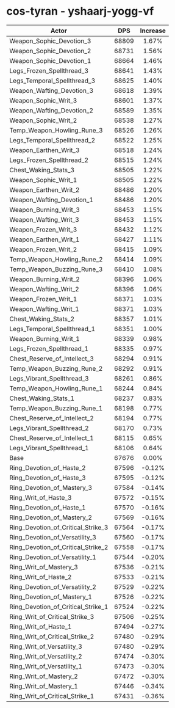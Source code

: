 # cos-tyran - yshaarj-yogg-vf
| Actor | DPS | Increase |
|---|:---:|:---:|
|Weapon_Sophic_Devotion_3|68809|1.67%|
|Weapon_Sophic_Devotion_2|68731|1.56%|
|Weapon_Sophic_Devotion_1|68664|1.46%|
|Legs_Frozen_Spellthread_3|68641|1.43%|
|Legs_Temporal_Spellthread_3|68625|1.40%|
|Weapon_Wafting_Devotion_3|68618|1.39%|
|Weapon_Sophic_Writ_3|68601|1.37%|
|Weapon_Wafting_Devotion_2|68589|1.35%|
|Weapon_Sophic_Writ_2|68538|1.27%|
|Temp_Weapon_Howling_Rune_3|68526|1.26%|
|Legs_Temporal_Spellthread_2|68522|1.25%|
|Weapon_Earthen_Writ_3|68518|1.24%|
|Legs_Frozen_Spellthread_2|68515|1.24%|
|Chest_Waking_Stats_3|68505|1.22%|
|Weapon_Sophic_Writ_1|68505|1.22%|
|Weapon_Earthen_Writ_2|68486|1.20%|
|Weapon_Wafting_Devotion_1|68486|1.20%|
|Weapon_Burning_Writ_3|68453|1.15%|
|Weapon_Wafting_Writ_3|68453|1.15%|
|Weapon_Frozen_Writ_3|68432|1.12%|
|Weapon_Earthen_Writ_1|68427|1.11%|
|Weapon_Frozen_Writ_2|68415|1.09%|
|Temp_Weapon_Howling_Rune_2|68414|1.09%|
|Temp_Weapon_Buzzing_Rune_3|68410|1.08%|
|Weapon_Burning_Writ_2|68396|1.06%|
|Weapon_Wafting_Writ_2|68396|1.06%|
|Weapon_Frozen_Writ_1|68371|1.03%|
|Weapon_Wafting_Writ_1|68371|1.03%|
|Chest_Waking_Stats_2|68357|1.01%|
|Legs_Temporal_Spellthread_1|68351|1.00%|
|Weapon_Burning_Writ_1|68339|0.98%|
|Legs_Frozen_Spellthread_1|68335|0.97%|
|Chest_Reserve_of_Intellect_3|68294|0.91%|
|Temp_Weapon_Buzzing_Rune_2|68292|0.91%|
|Legs_Vibrant_Spellthread_3|68261|0.86%|
|Temp_Weapon_Howling_Rune_1|68244|0.84%|
|Chest_Waking_Stats_1|68237|0.83%|
|Temp_Weapon_Buzzing_Rune_1|68198|0.77%|
|Chest_Reserve_of_Intellect_2|68194|0.77%|
|Legs_Vibrant_Spellthread_2|68170|0.73%|
|Chest_Reserve_of_Intellect_1|68115|0.65%|
|Legs_Vibrant_Spellthread_1|68106|0.64%|
|Base|67676|0.00%|
|Ring_Devotion_of_Haste_2|67596|-0.12%|
|Ring_Devotion_of_Haste_3|67595|-0.12%|
|Ring_Devotion_of_Mastery_3|67584|-0.14%|
|Ring_Writ_of_Haste_3|67572|-0.15%|
|Ring_Devotion_of_Haste_1|67570|-0.16%|
|Ring_Devotion_of_Mastery_2|67569|-0.16%|
|Ring_Devotion_of_Critical_Strike_3|67564|-0.17%|
|Ring_Devotion_of_Versatility_3|67560|-0.17%|
|Ring_Devotion_of_Critical_Strike_2|67558|-0.17%|
|Ring_Devotion_of_Versatility_1|67544|-0.20%|
|Ring_Writ_of_Mastery_3|67536|-0.21%|
|Ring_Writ_of_Haste_2|67533|-0.21%|
|Ring_Devotion_of_Versatility_2|67529|-0.22%|
|Ring_Devotion_of_Mastery_1|67526|-0.22%|
|Ring_Devotion_of_Critical_Strike_1|67524|-0.22%|
|Ring_Writ_of_Critical_Strike_3|67506|-0.25%|
|Ring_Writ_of_Haste_1|67494|-0.27%|
|Ring_Writ_of_Critical_Strike_2|67480|-0.29%|
|Ring_Writ_of_Versatility_3|67480|-0.29%|
|Ring_Writ_of_Versatility_2|67474|-0.30%|
|Ring_Writ_of_Versatility_1|67473|-0.30%|
|Ring_Writ_of_Mastery_2|67472|-0.30%|
|Ring_Writ_of_Mastery_1|67446|-0.34%|
|Ring_Writ_of_Critical_Strike_1|67431|-0.36%|
